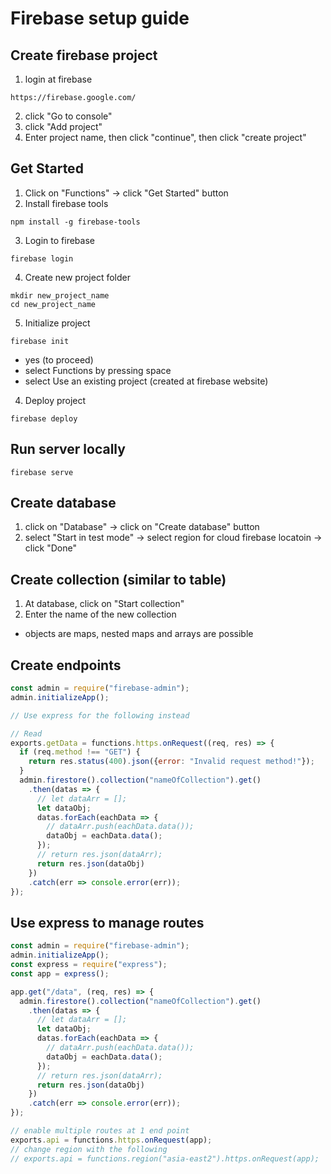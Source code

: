 # Firebase setup guide
## Create firebase project
1. login at firebase
```
https://firebase.google.com/
```
2. click "Go to console"
3. click "Add project"
4. Enter project name, then click "continue", then click "create project"
## Get Started
1. Click on "Functions" -> click "Get Started" button
2. Install firebase tools
```
npm install -g firebase-tools
```
3. Login to firebase
```
firebase login
```
4. Create new project folder
```
mkdir new_project_name
cd new_project_name
```
5. Initialize project
```
firebase init
```
* yes (to proceed)
* select Functions by pressing space
* select Use an existing project (created at firebase website)
4. Deploy project
```
firebase deploy
```
## Run server locally
```
firebase serve
```
## Create database
1. click on "Database" -> click on "Create database" button
2. select "Start in test mode" -> select region for cloud firebase locatoin -> click "Done"
## Create collection (similar to table)
1. At database, click on "Start collection"
2. Enter the name of the new collection
* objects are maps, nested maps and arrays are possible
## Create endpoints
```javascript
const admin = require("firebase-admin");
admin.initializeApp();

// Use express for the following instead

// Read
exports.getData = functions.https.onRequest((req, res) => {
  if (req.method !== "GET") {
    return res.status(400).json({error: "Invalid request method!"});
  }
  admin.firestore().collection("nameOfCollection").get()
    .then(datas => {
      // let dataArr = [];
      let dataObj;
      datas.forEach(eachData => {
        // dataArr.push(eachData.data());
        dataObj = eachData.data();
      });
      // return res.json(dataArr);
      return res.json(dataObj)
    })
    .catch(err => console.error(err));
});
```
## Use express to manage routes
```javascript
const admin = require("firebase-admin");
admin.initializeApp();
const express = require("express");
const app = express();

app.get("/data", (req, res) => {
  admin.firestore().collection("nameOfCollection").get()
    .then(datas => {
      // let dataArr = [];
      let dataObj;
      datas.forEach(eachData => {
        // dataArr.push(eachData.data());
        dataObj = eachData.data();
      });
      // return res.json(dataArr);
      return res.json(dataObj)
    })
    .catch(err => console.error(err));
});

// enable multiple routes at 1 end point
exports.api = functions.https.onRequest(app);
// change region with the following
// exports.api = functions.region("asia-east2").https.onRequest(app);
```
